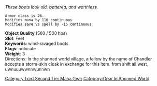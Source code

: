 *These boots look old, battered, and worthless.*

`Armor class is 26.`  
`Modifies mana by 110 continuous`  
`Modifies save vs spell by -15 continuous`

**Object Quality** (500 / 500 hps)  
**Slot**: Feet  
**Keywords**: wind-ravaged boots  
**Flags**: nolocate  
**Weight**: 3  
Directions: In the shunned world village, a fellow by the name of
Chandler accepts a storm-skin cloak in exchange for this item. from
shift all west, uwnuuuwwnnwunnwn

[Category:Lord Second Tier Mana
Gear](Category:Lord_Second_Tier_Mana_Gear "wikilink") [Category:Gear In
Shunned World](Category:Gear_In_Shunned_World "wikilink")
